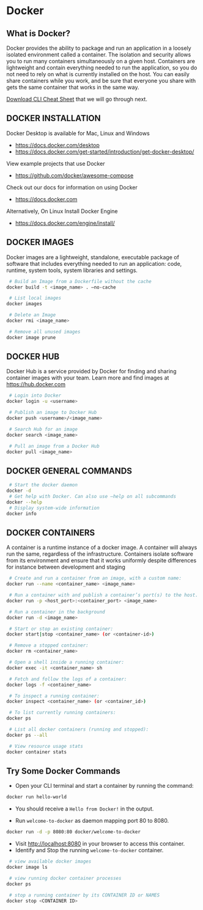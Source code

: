 # Docker

## What is Docker?

Docker provides the ability to package and run an application in a loosely isolated environment called a container. The isolation and security allows you to run many containers simultaneously on a given host. Containers are lightweight and contain everything needed to run the application, so you do not need to rely on what is currently installed on the host. You can easily share containers while you work, and be sure that everyone you share with gets the same container that works in the same way.

[Download CLI Cheat Sheet](https://www.docker.com/cheat-sheets/cli) that we will go through next.

## DOCKER INSTALLATION

Docker Desktop is available for Mac, Linux and Windows
- <https://docs.docker.com/desktop>
- <https://docs.docker.com/get-started/introduction/get-docker-desktop/>

View example projects that use Docker
- <https://github.com/docker/awesome-compose>

Check out our docs for information on using Docker
- <https://docs.docker.com>

Alternatively, On Linux Install Docker Engine
- <https://docs.docker.com/engine/install/>

## DOCKER IMAGES

Docker images are a lightweight, standalone, executable package of software that includes everything needed to run an application: code, runtime, system tools, system libraries and settings.

```sh
 # Build an Image from a Dockerfile without the cache
docker build -t <image_name> . –no-cache

 # List local images
docker images

 # Delete an Image
docker rmi <image_name>

 # Remove all unused images
docker image prune
```

## DOCKER HUB

Docker Hub is a service provided by Docker for finding and sharing container images with your team. Learn more and find images at <https://hub.docker.com>

```sh
 # Login into Docker
docker login -u <username>

 # Publish an image to Docker Hub
docker push <username>/<image_name>

 # Search Hub for an image
docker search <image_name>

 # Pull an image from a Docker Hub
docker pull <image_name>
```

## DOCKER GENERAL COMMANDS

```sh
 # Start the docker daemon
docker -d
 # Get help with Docker. Can also use –help on all subcommands
docker --help
 # Display system-wide information
docker info
```

## DOCKER CONTAINERS

A container is a runtime instance of a docker image. A container will always run the same, regardless of the infrastructure. Containers isolate software from its environment and ensure that it works uniformly despite differences for instance between development and staging

```sh
 # Create and run a container from an image, with a custom name:
docker run --name <container_name> <image_name>

 # Run a container with and publish a container’s port(s) to the host.
docker run -p <host_port>:<container_port> <image_name>

 # Run a container in the background
docker run -d <image_name>

 # Start or stop an existing container:
docker start|stop <container_name> (or <container-id>)

 # Remove a stopped container:
docker rm <container_name>

 # Open a shell inside a running container:
docker exec -it <container_name> sh

 # Fetch and follow the logs of a container:
docker logs -f <container_name>

 # To inspect a running container:
docker inspect <container_name> (or <container_id>)

 # To list currently running containers:
docker ps

 # List all docker containers (running and stopped):
docker ps --all

 # View resource usage stats
docker container stats
``` 

## Try Some Docker Commands

- Open your CLI terminal and start a container by running the command:
```sh
docker run hello-world
```
- You should receive a `Hello from Docker!` in the output.

- Run `welcome-to-docker` as daemon mapping port 80 to 8080.
```sh
docker run -d -p 8080:80 docker/welcome-to-docker
```
- Visit <http://localhost:8080> in your browser to access this container.
- Identify and Stop the running `welcome-to-docker` container.

```sh
 # view available docker images
docker image ls

 # view running docker container processes
docker ps

 # stop a running container by its CONTAINER ID or NAMES
docker stop <CONTAINER ID> 
```

